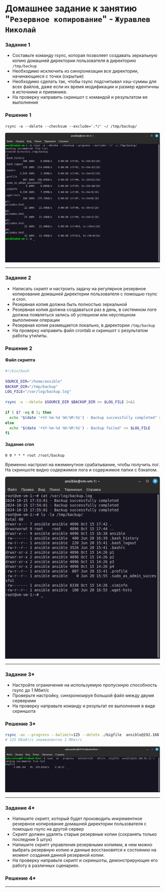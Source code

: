 # Домашнее задание к занятию "`Резервное копирование`" - `Журавлев Николай`

### Задание 1
- Составьте команду rsync, которая позволяет создавать зеркальную копию домашней директории пользователя в директорию `/tmp/backup`
- Необходимо исключить из синхронизации все директории, начинающиеся с точки (скрытые)
- Необходимо сделать так, чтобы rsync подсчитывал хэш-суммы для всех файлов, даже если их время модификации и размер идентичны в источнике и приемнике.
- На проверку направить скриншот с командой и результатом ее выполнения

### Решение 1

`rsync -a --delete --checksum --exclude='.*/' ~/ /tmp/backup/`

![](./img/10-03-01-01.png)

---

### Задание 2
- Написать скрипт и настроить задачу на регулярное резервное копирование домашней директории пользователя с помощью rsync и cron.
- Резервная копия должна быть полностью зеркальной
- Резервная копия должна создаваться раз в день, в системном логе должна появляться запись об успешном или неуспешном выполнении операции
- Резервная копия размещается локально, в директории `/tmp/backup`
- На проверку направить файл crontab и скриншот с результатом работы утилиты.

### Решение 2

#### Файл скрипта
```bash
#!/bin/bash

SOURCE_DIR="/home/ansible"
BACKUP_DIR="/tmp/backup"
LOG_FILE="/var/log/backup.log"

rsync -a --delete $SOURCE_DIR $BACKUP_DIR >> $LOG_FILE 2>&1

if [ $? -eq 0 ]; then
  echo "$(date '+%Y-%m-%d %H:%M:%S') - Backup successfully completed" >> $LOG_FILE
else
  echo "$(date '+%Y-%m-%d %H:%M:%S') - Backup failed" >> $LOG_FILE
fi
```

#### Задание cron
```
0 0 * * * root /root/backup
```

Временно настроил на ежеминутное срабатывание, чтобы получить лог. На скриншоте видно содержимое лога и содержимое папки с бэкапом.

![](./img/10-03-02-01.png)

---

### Задание 3*
- Настройте ограничение на используемую пропускную способность rsync до 1 Мбит/c
- Проверьте настройку, синхронизируя большой файл между двумя серверами
- На проверку направьте команду и результат ее выполнения в виде скриншота

### Решение 3*

```bash
rsync -av --progress --bwlimit=125 --delete ./bigfile  ansible@192.168.56.11:~/
# 125 КБайт/с эквивалентно 1 Мбит/с
```
![](./img/10-03-03-01.png)

---

### Задание 4*
- Напишите скрипт, который будет производить инкрементное резервное копирование домашней директории пользователя с помощью rsync на другой сервер
- Скрипт должен удалять старые резервные копии (сохранять только последние 5 штук)
- Напишите скрипт управления резервными копиями, в нем можно выбрать резервную копию и данные восстановятся к состоянию на момент создания данной резервной копии.
- На проверку направьте скрипт и скриншоты, демонстрирующие его работу в различных сценариях.

### Решение 4*

---
